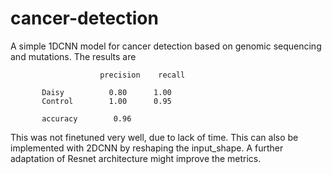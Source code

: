 # cancer-detection

A simple 1DCNN model for cancer detection based on genomic sequencing and mutations.
The results are 

                        precision    recall  

           Daisy          0.80      1.00      
           Control        1.00      0.95      

           accuracy        0.96      
   
   This was not finetuned very well, due to lack of time. 
   This can also be implemented with 2DCNN by reshaping the input_shape. A further adaptation of Resnet architecture 
   might improve the metrics. 
